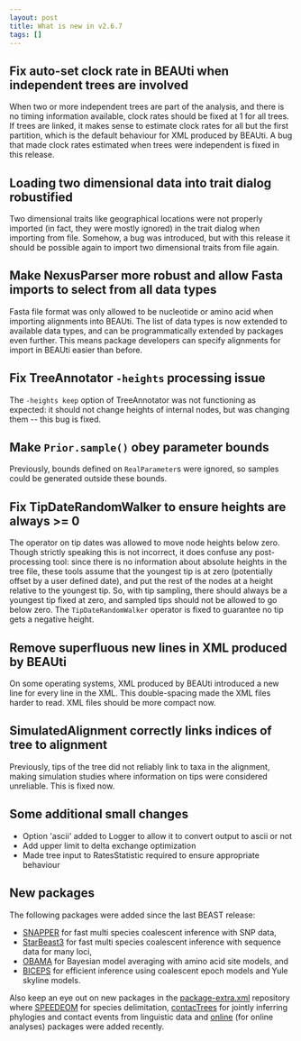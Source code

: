```yaml
---
layout: post
title: What is new in v2.6.7
tags: []
---
```


##  Fix auto-set clock rate in BEAUti when independent trees are involved

When two or more independent trees are part of the analysis, and there is no timing information available, clock rates should be fixed at 1 for all trees. If trees are linked, it makes sense to estimate clock rates for all but the first partition, which is the default behaviour for XML produced by BEAUti. A bug that made clock rates estimated when trees were independent is fixed in this release.

##  Loading two dimensional data into trait dialog robustified

Two dimensional traits like geographical locations were not properly imported (in fact, they were mostly ignored) in the trait dialog when importing from file. Somehow, a bug was introduced, but with this release it should be possible again to import two dimensional traits from file again.

##  Make NexusParser more robust and allow Fasta imports to select from all data types

Fasta file format was only allowed to be nucleotide or amino acid when importing alignments into BEAUti. The list of data types is now extended to available data types, and can be programmatically extended by packages even further. This means package developers can specify alignments for import in BEAUti easier than before.

##  Fix TreeAnnotator `-heights` processing issue

The `-heights keep` option of TreeAnnotator was not functioning as expected: it should not change heights of internal nodes, but was changing them -- this bug is fixed.

##  Make `Prior.sample()` obey parameter bounds

Previously, bounds defined on `RealParameter`s were ignored, so samples could be generated outside these bounds.

##  Fix TipDateRandomWalker to ensure heights are always >= 0

The operator on tip dates was allowed to move node heights below zero. Though strictly speaking this is not incorrect, it does confuse any post-processing tool: since there is no information about absolute heights in the tree file, these tools assume that the youngest tip is at zero (potentially offset by a user defined date), and put the rest of the nodes at a height relative to the youngest tip. So, with tip sampling, there should always be a youngest tip fixed at zero, and sampled tips should not be allowed to go below zero. The `TipDateRandomWalker` operator is fixed to guarantee no tip gets a negative height.

##  Remove superfluous new lines in XML produced by BEAUti

On some operating systems, XML produced by BEAUti introduced a new line for every line in the XML. This double-spacing made the XML files harder to read. XML files should be more compact now.

##  SimulatedAlignment correctly links indices of tree to alignment

Previously, tips of the tree did not reliably link to taxa in the alignment, making simulation studies where information on tips were considered unreliable. This is fixed now.

## Some additional small changes 

*  Option 'ascii' added to Logger to allow it to convert output to ascii or not
*  Add upper limit to delta exchange optimization 
*  Made tree input to RatesStatistic required to ensure appropriate behaviour



## New packages

The following packages were added since the last BEAST release:

* [SNAPPER](https://github.com/rbouckaert/snapper) for fast multi species coalescent inference with SNP data, 
* [StarBeast3](https://github.com/rbouckaert/starbeast3) for fast multi species coalescent inference with sequence data for many loci,
* [OBAMA](https://github.com/rbouckaert/obama/) for Bayesian model averaging with amino acid site models, and
* [BICEPS](https://github.com/rbouckaert/biceps) for efficient inference using coalescent epoch models and Yule skyline models.

Also keep an eye out on new packages in the [package-extra.xml](https://github.com/CompEvol/CBAN/blob/master/packages-extra.xml) repository where [SPEEDEOM](https://github.com/rbouckaert/speedemon) for species delimitation, [contacTrees](https://github.com/NicoNeureiter/contacTrees) for jointly inferring phylogies and contact events from linguistic data and [online](https://github.com/rbouckaert/online) (for online analyses) packages were added recently.

